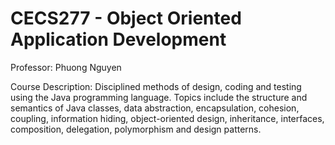 # CECS277 - Object Oriented Application Development

Professor: Phuong Nguyen

Course Description: Disciplined methods of design, coding and testing using the Java programming language. Topics include the structure and semantics of Java classes, data abstraction, encapsulation, cohesion, coupling, information hiding, object-oriented design, inheritance, interfaces, composition, delegation, polymorphism and design patterns.

